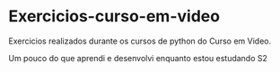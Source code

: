 # Exercicios-curso-em-video
Exercicios realizados durante os cursos de python do Curso em Video.

Um pouco do que aprendi e desenvolvi enquanto estou estudando S2
